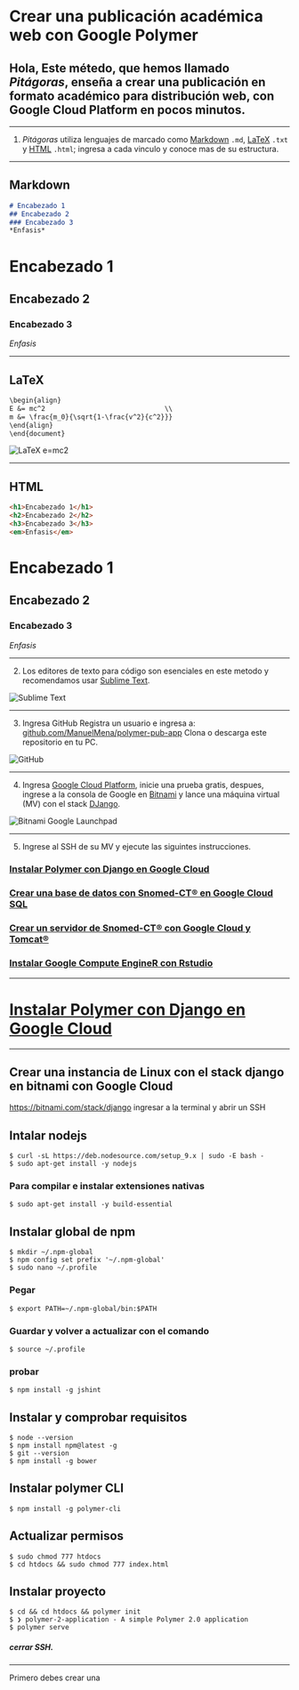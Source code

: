 # Crear una publicación académica web con Google Polymer

Hola, Este métedo, que hemos llamado *Pitágoras*, enseña a crear una publicación en formato académico para distribución web, con Google Cloud Platform en pocos minutos.
------
----------
1. *Pitágoras* utiliza lenguajes de marcado como [Markdown](https://es.wikipedia.org/wiki/Markdown) ```.md```, [LaTeX](https://es.wikipedia.org/wiki/LaTeX) ```.txt``` y [HTML](https://es.wikipedia.org/wiki/HTML) ```.html```; ingresa a cada vinculo y conoce mas de su estructura.

----------
Markdown
---
```md
# Encabezado 1
## Encabezado 2
### Encabezado 3
*Enfasis*
```
# Encabezado 1
## Encabezado 2
### Encabezado 3
*Enfasis*

---------
LaTeX
---
```txt
\begin{align}
E &= mc^2                              \\
m &= \frac{m_0}{\sqrt{1-\frac{v^2}{c^2}}}
\end{align}
\end{document}
```
![LaTeX e=mc2](https://storage.googleapis.com/panaceaapp/emclatex.png)

---------
HTML
---
```md
<h1>Encabezado 1</h1>
<h2>Encabezado 2</h2>
<h3>Encabezado 3</h3>
<em>Enfasis</em>
```
# Encabezado 1
## Encabezado 2
### Encabezado 3
*Enfasis*

---

2. Los editores de texto para código son esenciales en este metodo y recomendamos usar [Sublime Text](https://www.sublimetext.com/).

![Sublime Text](https://storage.googleapis.com/panaceaapp/sublimepolymer.png)

---

3. Ingresa GitHub Registra un usuario e ingresa a: [github.com/ManuelMena/polymer-pub-app](https://github.com/ManuelMena/polymer-pub-app) Clona o descarga este repositorio en tu PC.

![GitHub](https://storage.googleapis.com/panaceaapp/githubpub.png)

---

4. Ingresa [Google Cloud Platform](https://cloud.google.com/), inicie una prueba gratis, despues, ingrese a la consola de Google en [Bitnami](https://bitnami.com/) y lance una máquina virtual (MV) con el stack [DJango](https://bitnami.com/stack/django).

![Bitnami Google Launchpad](https://storage.googleapis.com/panaceaapp/bitnamigooglelaunchpad.png)

---

5. Ingrese al SSH de su MV y ejecute las siguintes instrucciones.

### [Instalar Polymer con Django en Google Cloud](https://github.com/ManuelMena/Panacea/blob/master/README.md#instalar-polymer-con-django-en-google-cloud-1)
### [Crear una base de datos con Snomed-CT® en Google Cloud SQL](https://github.com/ManuelMena/Panacea/blob/master/README.md#crear-una-base-de-datos-con-snomed-ct-en-google-cloud-sql-1)
### [Crear un servidor de Snomed-CT® con Google Cloud y Tomcat®](https://github.com/ManuelMena/Panacea/blob/master/README.md#crear-un-servidor-de-snomed-ct-con-google-cloud-y-tomcat-1)
### [Instalar Google Compute EngineR con Rstudio](https://github.com/ManuelMena/Panacea/blob/master/README.md#instalar-google-compute-enginer-con-rstudio-1)
------------
# [Instalar Polymer con Django en Google Cloud](https://github.com/ManuelMena/Panacea/tree/master/DJangoPolymer)
------------
## Crear una instancia de Linux con el stack django en bitnami con Google Cloud
https://bitnami.com/stack/django
ingresar a la terminal y abrir un SSH
## Intalar nodejs
```linux
$ curl -sL https://deb.nodesource.com/setup_9.x | sudo -E bash -
$ sudo apt-get install -y nodejs
```
### Para compilar e instalar extensiones nativas
```linux 
$ sudo apt-get install -y build-essential
```
## Instalar global de npm 
```linnux
$ mkdir ~/.npm-global
$ npm config set prefix '~/.npm-global'
$ sudo nano ~/.profile
```
### Pegar
```linux
$ export PATH=~/.npm-global/bin:$PATH
```
### Guardar y volver a actualizar con el comando
```linux
$ source ~/.profile
```
### probar
```linux
$ npm install -g jshint
```
## Instalar y comprobar requisitos
```linux
$ node --version
$ npm install npm@latest -g
$ git --version
$ npm install -g bower
```
## Instalar polymer CLI
```linux
$ npm install -g polymer-cli
```
## Actualizar permisos
```linux
$ sudo chmod 777 htdocs
$ cd htdocs && sudo chmod 777 index.html
```
## Instalar proyecto
```linux
$ cd && cd htdocs && polymer init
$ ❯ polymer-2-application - A simple Polymer 2.0 application
$ polymer serve
```
##### cerrar SSH.

---






Primero debes crear una 
